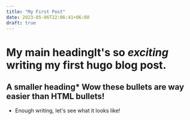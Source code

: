 ```yaml
---
title: "My First Post"
date: 2023-05-06T22:06:41+06:00
draft: true
---
```


# My main headingIt's so *exciting* writing my first **hugo** blog post.

## A smaller heading* Wow these bullets are way easier than HTML bullets!

* Enough writing, let's see what it looks like!